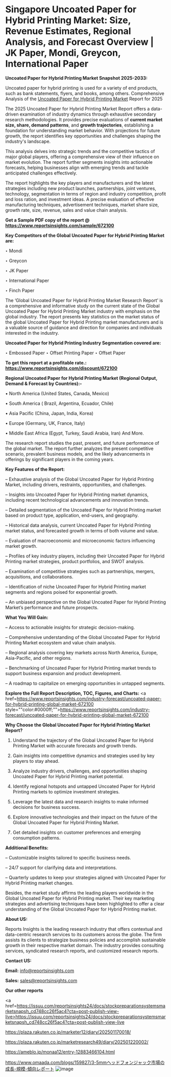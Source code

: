 # Singapore Uncoated Paper for Hybrid Printing Market: Size, Revenue Estimates, Regional Analysis, and Forecast Overview | JK Paper, Mondi, Greycon, International Paper

<strong>Uncoated Paper for Hybrid Printing Market Snapshot 2025-2033:</strong>

Uncoated paper for hybrid printing is used for a variety of end products, such as bank statements, flyers, and books, among others. Comprehensive Analysis of the <a href=https://www.reportsinsights.com/sample/672100>Uncoated Paper for Hybrid Printing Market</a> Report for 2025

The 2025 Uncoated Paper for Hybrid Printing Market Report offers a data-driven examination of industry dynamics through exhaustive secondary research methodologies. It provides precise evaluations of <strong>current market size, share, demand patterns</strong>, and <strong>growth trajectories</strong>, establishing a foundation for understanding market behavior. With projections for future growth, the report identifies key opportunities and challenges shaping the industry's landscape.

This analysis delves into strategic trends and the competitive tactics of major global players, offering a comprehensive view of their influence on market evolution. The report further segments insights into actionable forecasts, helping businesses align with emerging trends and tackle anticipated challenges effectively.

The report highlights the key players and manufacturers and the latest strategies including new product launches, partnerships, joint ventures, technology, segmentation in terms of region and industry competition, profit and loss ration, and investment ideas. A precise evaluation of effective manufacturing techniques, advertisement techniques, market share size, growth rate, size, revenue, sales and value chain analysis.

<strong>Get a Sample PDF copy of the report @ <a href=https://www.reportsinsights.com/sample/672100 style=color:#0000ff;>https://www.reportsinsights.com/sample/672100</a></strong>

<strong>Key Competitors of the Global Uncoated Paper for Hybrid Printing Market are:</strong>

‣ Mondi

‣ Greycon

‣ JK Paper

‣ International Paper

‣ Finch Paper

The ‘Global Uncoated Paper for Hybrid Printing Market Research Report’ is a comprehensive and informative study on the current state of the Global Uncoated Paper for Hybrid Printing Market industry with emphasis on the global industry. The report presents key statistics on the market status of the global Uncoated Paper for Hybrid Printing market manufacturers and is a valuable source of guidance and direction for companies and individuals interested in the industry.

<strong>Uncoated Paper for Hybrid Printing Industry Segmentation covered are:</strong>

‣ Embossed Paper
‣ Offset Printing Paper
‣ Offset Paper

<strong>To get this report at a profitable rate.: <a href=https://www.reportsinsights.com/discount/672100 style=color:#0000ff;>https://www.reportsinsights.com/discount/672100</a></strong>

<strong>Regional Uncoated Paper for Hybrid Printing Market (Regional Output, Demand &amp; Forecast by Countries):-</strong>

• North America (United States, Canada, Mexico)

• South America ( Brazil, Argentina, Ecuador, Chile)

• Asia Pacific (China, Japan, India, Korea)

• Europe (Germany, UK, France, Italy)

• Middle East Africa (Egypt, Turkey, Saudi Arabia, Iran) And More.

The research report studies the past, present, and future performance of the global market. The report further analyzes the present competitive scenario, prevalent business models, and the likely advancements in offerings by significant players in the coming years.

<strong>Key Features of the Report:</strong>

– Exhaustive analysis of the Global Uncoated Paper for Hybrid Printing Market, including drivers, restraints, opportunities, and challenges.

– Insights into Uncoated Paper for Hybrid Printing market dynamics, including recent technological advancements and innovation trends.

– Detailed segmentation of the Uncoated Paper for Hybrid Printing market based on product type, application, end-users, and geography.

– Historical data analysis, current Uncoated Paper for Hybrid Printing market status, and forecasted growth in terms of both volume and value.

– Evaluation of macroeconomic and microeconomic factors influencing market growth.

– Profiles of key industry players, including their Uncoated Paper for Hybrid Printing market strategies, product portfolios, and SWOT analysis.

– Examination of competitive strategies such as partnerships, mergers, acquisitions, and collaborations.

– Identification of niche Uncoated Paper for Hybrid Printing market segments and regions poised for exponential growth.

– An unbiased perspective on the Global Uncoated Paper for Hybrid Printing Market’s performance and future prospects.

<strong>What You Will Gain:</strong>

– Access to actionable insights for strategic decision-making.

– Comprehensive understanding of the Global Uncoated Paper for Hybrid Printing Market ecosystem and value chain analysis.

– Regional analysis covering key markets across North America, Europe, Asia-Pacific, and other regions.

– Benchmarking of Uncoated Paper for Hybrid Printing market trends to support business expansion and product development.

– A roadmap to capitalize on emerging opportunities in untapped segments.

<strong>Explore the Full Report Description, TOC, Figures, and Charts:</strong>
<a href=https://www.reportsinsights.com/industry-forecast/uncoated-paper-for-hybrid-printing-global-market-672100 style=""color:#0000ff;"">https://www.reportsinsights.com/industry-forecast/uncoated-paper-for-hybrid-printing-global-market-672100</a>

<strong>Why Choose the Global Uncoated Paper for Hybrid Printing Market Report?</strong>

1. Understand the trajectory of the Global Uncoated Paper for Hybrid Printing Market with accurate forecasts and growth trends.

2. Gain insights into competitive dynamics and strategies used by key players to stay ahead.

3. Analyze industry drivers, challenges, and opportunities shaping Uncoated Paper for Hybrid Printing market potential.

4. Identify regional hotspots and untapped Uncoated Paper for Hybrid Printing markets to optimize investment strategies.

5. Leverage the latest data and research insights to make informed decisions for business success.

6. Explore innovative technologies and their impact on the future of the Global Uncoated Paper for Hybrid Printing Market.

7. Get detailed insights on customer preferences and emerging consumption patterns.

<strong>Additional Benefits:</strong>

– Customizable insights tailored to specific business needs.

– 24/7 support for clarifying data and interpretations.

– Quarterly updates to keep your strategies aligned with Uncoated Paper for Hybrid Printing market changes.

Besides, the market study affirms the leading players worldwide in the Global Uncoated Paper for Hybrid Printing market. Their key marketing strategies and advertising techniques have been highlighted to offer a clear understanding of the Global Uncoated Paper for Hybrid Printing market.

<strong><strong>About US</strong>:</strong>

Reports Insights is the leading research industry that offers contextual and data-centric research services to its customers across the globe. The firm assists its clients to strategize business policies and accomplish sustainable growth in their respective market domain. The industry provides consulting services, syndicated research reports, and customized research reports.

<strong>Contact US:</strong>

<p class=><b>Email:</b> <a href=mailto:info@reportsinsights.com>info@reportsinsights.com</a></p>
<p class=><b>Sales:</b> <a href=mailto:sales@reportsinsights.com>sales@reportsinsights.com</a></p>

<strong>Our other reports</strong>

<a href=https://issuu.com/reportsinsights24/docs/stockpreparationsystemsmarketsnapsh_cd748cc26f5ac4?cta=post-publish-view-live>https://issuu.com/reportsinsights24/docs/stockpreparationsystemsmarketsnapsh_cd748cc26f5ac4?cta=post-publish-view-live</a>

<a href=https://plaza.rakuten.co.jp/marketer12/diary/202501170018/>https://plaza.rakuten.co.jp/marketer12/diary/202501170018/</a>

<a href=https://plaza.rakuten.co.jp/marketresearch49/diary/202501220002/>https://plaza.rakuten.co.jp/marketresearch49/diary/202501220002/</a>

<a href=https://ameblo.jp/monaa12/entry-12883466104.html>https://ameblo.jp/monaa12/entry-12883466104.html</a>

<a href=https://www.omaada.com/blogs/159827/3-5mmヘッドフォンジャック市場の成長-規模-傾向レポート>https://www.omaada.com/blogs/159827/3-5mmヘッドフォンジャック市場の成長-規模-傾向レポート</a>
![image](https://github.com/user-attachments/assets/0d878a66-8f5f-402d-8e68-4468f741cae5)
